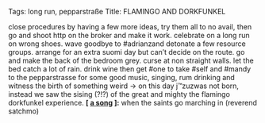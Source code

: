 Tags: long run, pepparstraße
Title: FLAMINGO AND DORKFUNKEL
  
close procedures by having a few more ideas, try them all to no avail, then go and shoot http on the broker and make it work. celebrate on a long run on wrong shoes. wave goodbye to #adrianzand detonate a few resource groups. arrange for an extra suomi day but can’t decide on the route. go and make the back of the bedroom grey. curse at non straight walls. let the bed catch a lot of rain. drink wine then get #one to take #self and #mandy to the pepparstrasse for some good music, singing, rum drinking and witness the birth of something weird -> on this day j™zuzwas not born, instead we saw the sising (?!?) of the great and mighty the flamingo dorkfunkel experience.
**[ [a song](https://open.spotify.com/track/1H9zOIfDhUN33jANfJKmT3) ]:** when the saints go marching in (reverend satchmo)